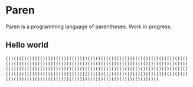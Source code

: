 # Paren

Paren is a programming language of parentheses. Work in progress.

## Hello world

```
())()(()()(((()))))(()))((())()(()()(((()(((())()(()()((()()(())()(()()(())))()())()(()()(()()(()())()(()()(()))((()))))(()())(()))))())))()())()(()()(()()(()())()(()()((()()(())()(()()((()()(())()(()()(((()(()()))(())())()())))(()())))(()())))(()())))(()())))(()())))(()())))(()())))(()())))(()())))(()())))(()())))(()())))(()())))((
```
